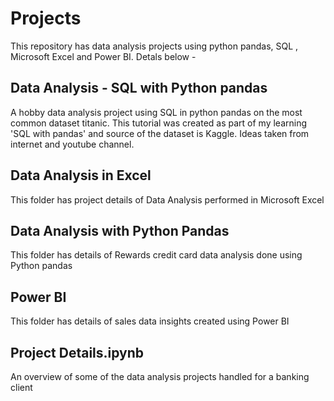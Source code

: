 # Projects

This repository has data analysis projects using python pandas, SQL , Microsoft Excel and Power BI. Detals below -

## Data Analysis - SQL with Python pandas 
A hobby data analysis project using SQL in python pandas on the most common dataset titanic. This tutorial was created as part of my learning 'SQL with pandas' and source of the dataset is Kaggle. Ideas taken from internet and youtube channel.

## Data Analysis in Excel 
This folder has project details of Data Analysis performed in Microsoft Excel

## Data Analysis with Python Pandas
This folder has details of Rewards credit card data analysis done using Python pandas

## Power BI
This folder has details of sales data insights created using Power BI

## Project Details.ipynb
An overview of some of the data analysis projects handled for a banking client
